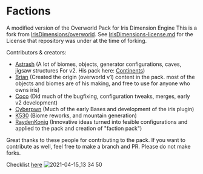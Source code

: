 # Factions
A modified version of the Overworld Pack for Iris Dimension Engine
This is a fork from [IrisDimensions/overworld](https://github.com/IrisDimensions/overworld).
See [IrisDimensions-license.md](/IrisDimensions-license.md) for the License that repository was under at the time of forking.


Contributors & creators:
- [Astrash](https://github.com/Astrashh) (A lot of biomes, objects, generator configurations, caves, jigsaw structures For v2. His pack here: [Continents](https://github.com/Astrashh/Continents))
- [Brian](https://github.com/NextdoorPsycho) (Created the origin (overworld v1) content in the pack. most of the objects and biomes are of his making, and free to use for anyone who owns iris)
- [Coco](https://github.com/CocoTheOwner/) (Did much of the bugfixing, configuration tweaks, merges, early v2 development)
- [Cyberpwn](https://github.com/cyberpwnn) (Much of the early Bases and development of the iris plugin)
- [K530](https://github.com/K530-hub) (Biome reworks, and mountain generation)
- [RaydenKonig](https://github.com/RaydenKonig) (Innovative ideas turned into fesible configurations and applied to the pack and creation of "faction pack")

Great thanks to these people for contributing to the pack.
If you want to contribute as well, feel free to make a branch and PR. Please do not make forks.

Checklist [here](checklist.md)
![2021-04-15_13 34 50](https://user-images.githubusercontent.com/71474946/115130085-d3c05080-9fc2-11eb-9387-49f712651f98.png)
